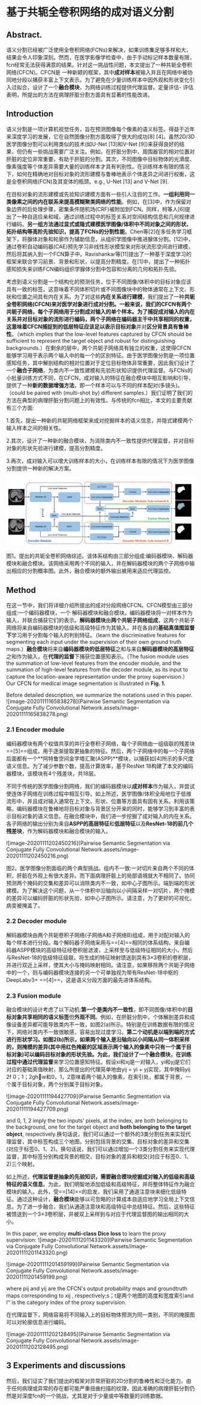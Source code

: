 # 基于共轭全卷积网络的成对语义分割

## Abstract.

语义分割已经被广泛使用全卷积网络(FCNs)来解决，如果训练集足够多样和大，结果会令人印象深刻。然而，在医学影像学检查中，由于手动标记样本数量有限，fcn经常无法获得满意的结果。针对这一挑战性问题，本文提出了一种共轭全卷积网络(CFCN)。CFCN是 一种新颖的框架，其中**成对样本**被输入并且在网络中被协同地分段以捕获丰富上下文表示。为了避免在少量训练样本中因外观和形状变化引入过拟合，设计了一个**融合模块**，为网络训练过程提供代理监督。定量评估- 评估表明，所提出的方法在病理肝脏分割方面具有显著的性能改进。



## Introduction

语义分割是一项计算机视觉任务，旨在预测图像每个像素的语义标签。得益于近年来深度学习的发展，它在自然图像分割方面取得了很大的成功[8] [4]。虽然2D/3D医学图像分割可以利用类似的技术(如U-Net [13]和V-Net [9])来获得良好的结果，但仍有一些挑战需要广泛关注。例如，在肝脏分割中，周围器官的相对位置对肝脏的定位非常重要，有助于肝脏的分割。其次，不同图像中目标物体的光滑度、像素强度等个体差异需要大量的训练样本才具有判别性。在训练样本有限的情况下，如何在精确地对目标对象的流形建模与鲁棒地表示个体差异之间进行权衡，这是全卷积网络(FCN)及其变体的瓶颈。e.g., U-Net [13] and V-Net [9].

  在目标对象的流形建模或先验知识建模方面有一些引人注目的工作。**一组利用同一类像素之间的内在联系来提高模糊聚类网络的性能**。例如，在[3]中，作为保留对象边界的后处理步骤，密集条件随机场(CRF)被附加到FCN。同样，柯等人[6]提出了一种自适应亲和域，通过训练过程中的标签关系对空间结构信息和几何规律进行编码。**另一组方法通过显式或隐式建模医学图像/体积中不同对象之间的形状、拓扑结构等高阶先验知识，提高了FCNs的分割性能**。Chen等[2]在多任务学习框架下，将腺体对象和轮廓作为辅助信息，从组织学图像中推进腺体分割。[12]中，通过卷积自动编码器(CAE)预先学习非线性形状模型来对形状流形空间进行建模，然后将其纳入到一个FCN算子中。Ravishankar等[11]提出了一种基于深度学习的框架来联合学习前景、背景和形状，以提高分割精度。在[1]中，提出了一种拓扑感知损失来训练FCN编码组织学腺体分割中包容和分离的几何和拓扑先验。

  考虑到语义分割是一个结构化的预测任务，位于不同图像/体积中的目标对象应该具有一致的标签。这意味着不同体积切片或不同图像块中的物体通常在上下文、形状和位置之间具有内在关系。为了对这些**内在关系进行建模**，我们提出了一种**共轭全卷积网络(CFCN)**来对医学对象进行成对分割。一般来说，我们的CFCN有两个共轭子网络，每个子网络用于分割成对输入的单个样本。为了捕捉成对输入的内在关系并对目标对象的流形进行编码，两个子网络在编码器主干中共享相同的权重，这意味着CFCN捕捉到的低层特征应该足以**表示目标对象**并对**区分背景具有鲁棒性**。（which implies that the low-level features captured by CFCN should be sufficient to represent the target object and robust for distinguishing backgrounds.）在剩余的层中，两个共轭子网络具有独立的权重，这使得CFCN能够学习用于表示两个输入中的每一个的区别特征。由于医学图像分割是一项位置感知任务，其中解剖结构的相对位置对于定位目标物体非常重要，因此我们设计了一个**融合子网络**，为类内不一致性建模和先验形状知识提供代理监督。与FCNs的小批量训练方式不同，在CFCN，成对输入的特征在融合模块中相互影响和引导，提供了一种**新的数据增强方法**，即一个样本可以与不同的样本配对(多镜头)。（could be paired with (multi-shot by) different samples.）我们证明了我们的方法在典型的病理肝脏分割问题上的有效性。与传统的fcn相比，本文的主要贡献有三个方面:

1.首先，提出一种新的共轭网络框架来成对挖掘样本的语义信息，并隐式建模两个输入样本之间的相关性。

2.其次，设计了一种新的融合模块，为消除类内不一致性提供代理监督，并对目标对象的形状先验进行建模，提高分割精度。

3.再次，成对输入可以增大训练样本的大小，在训练样本有限的情况下为医学图像分割提供一种新的解决方案。

![image-20201111161305403](Untitled.assets/image-20201111161305403.png)

图1。提出的共轭全卷积网络综述。该体系结构由三部分组成:编码器模块、解码器模块和融合模块。该网络采用两个不同的输入，并在解码器模块的两个子网络中输出相应的分割概率图。此外，融合模块的额外输出被用来适应代理监控。



## Method

在这一节中，我们将详细介绍所提出的成对分段网络CFCN。CFCN模型由三部分组成:一个编码器模块，一个
解码器模块和融合模块。编码器模块将一对样本作为输入，并联合捕获它们的表示。**解码器模块**由**两个共轭子网络组成**，这两个共轭子网络将来自编码器模块的低级和高级特征作为其输入，并在各自的**基础真值图监督下**学习用于分割每个输入的判别特征。（learn the discriminative features for segmenting each input under the supervision of their own ground truth maps.）**融合模块**将来自**编码器模块的低层特征**之和与来自**解码器模块的高层特征**之和作为输入，在**代理的监督**下捕获位置感知表示。（The fusion module uses the summation of low-level features from the encoder module, and the summation of high-level features from the decoder module, as its input to capture the location-aware representation under the proxy supervision.）Our CFCN for medical image segmentation is illustrated in **Fig. 1.**

Before detailed description, we summarize the notations used in this paper.
![image-20201111165838278](Pairwise Semantic Segmentation via Conjugate Fully Convolutional Network.assets/image-20201111165838278.png)



### 2.1 Encoder module

编码器模块有两个权值共享的并行全卷积子网络，每个子网络由一组级联的残差块==[5]==组成，用于逐渐提取更抽象的特征。然后，两个子网络中的每一个子网络后面都有一个**阿特鲁空间金字塔汇聚(ASPP)**模块，以捕获如[4]所示的多尺度语义信息。为了减少参数个数，提高计算效率，基于ResNet 18构建了本文的编码器模块，该模块有4个残差块，共18层。

​		不同于传统的医学图像分割网络，我们的编码器模块以**成对样本**作为输入，并尝试使连体子网络在训练过程中相互引导。如上所述，医学图像/体积全局地位于低维流形中，并且成对输入通常在上下文、形状、位置等方面具有固有关系。利用该策略，编码器模块在鲁棒地将目标对象与背景区分开来的同时，能够学习到丰富的表示目标对象的语义信息。在融合模块中，我们进一步挖掘了成对输入的内在关系。各子网络的输出分别为来自**ASPP的高层特征**和**低层特征**以及**ResNet-18的前几个残差块**，作为解码器模块和融合模块的输入。

![image-20201111202450216](Pairwise Semantic Segmentation via Conjugate Fully Convolutional Network.assets/image-20201111202450216.png)



图2。医学图像分割面临的两个典型挑战。组内不一致:一对切片来自两个不同的体积，肝脏在外观上有很大差异。而下面病理肝脏上的局部语境就大不相同了。协同预测两个掩码的交集和差异可以消除类内不一致，如中心子图所示。端到端的形状建模。为了解决这个问题，从一个体积中沿轴向以小间隔采样一对切片，两个掩模的差异可以编码肝脏的形状先验，如中心子图所示。请注意，为了更好的可视化，病变被掩盖了。

### 2.2 Decoder module

解码器模块由两个共轭卷积子网络(子网络A和子网络B)组成，用于对配对输入的每个样本进行分段。每个解码器子网络采用与==[4]==相同的体系结构，来自编码器ASPP模块的高级特征经卷积层滤波，上采样至与低级特征相同的大小，然后与ResNet-18的低级特征级联。将生成的特征映射馈送到具有3×3卷积的卷积层，并进行双近上采样，使其大小与掩码映射相同。请注意，如果移除两个共轭子网络中的一个，则与编码器模块连接的另一个可单独视为带有ResNet-18中枢的DeepLabv3+ ==[4]==，这是语义分段方面的最先进体系结构。



### 2.3 Fusion module

  融合模块的设计考虑了以下动机:**第一个是类内不一致性**，即不同图像/体积中的**目标对象共享相同的语义标签**但**外观不同**。例如，在肝脏分割中，个体解剖差异和成像设备差异都可能导致类内不一致，如图2(a)所示。特别是在训练数据有限的情况下，网络对类内不一致很敏感，容易出现过度学习。**第二个动机是以端到端的方式进行形状学习。**如图2(b)所示，如果两个输入是沿轴向以小间隔从同一体积采样的，则掩模的差异(其中用红色掩蔽的区域表示两个输入的像素中只有一个属于目标对象)可以编码目标对象的形状先验。为此，我们设计了一个融合模块，在训练过程中通过**代理监督**来学习位置感知特征。假设xi和xj是一对输入，yi和yj是它们对应的基础真值映射，那么所提出的代理简单地由yij = yi + yj实现，其中掩码yij 2f 0；1；2ghw和0，1，2意味着两个输入的像素，在索引处，都属于背景，一个属于目标对象，两个分别属于目标对象。

![image-20201111194427709](Pairwise Semantic Segmentation via Conjugate Fully Convolutional Network.assets/image-20201111194427709.png)

and 0, 1, 2 imply the two inputs' pixels, at the index, are both belonging to the background, one for the target object and **both belonging to the target object**, respectively.换句话说，我们可以通过一个额外的3类分割任务来实现代理监督，其中标签构成三个地图，分别包括背景的交集、目标对象的差异和交集(对应于标签0、1、2)。换句话说，我们可以通过增加一个3类分割任务来实现代理监督，其中标签分别构成背景的相交、目标对象的差异和相交(对应于标签0、1、2)三个映射。

​	如上所述，**代理监督是抽象的先验知识，需要融合模块挖掘成对输入的低级和高级特征的语义信息**。为此，我们明智地添加低级和高级特征，并将整体特征作为融合模块的输入。此外，受==[14]==的启发，我们采用了通道注意块来细化低级特征。通过这种设计，**融合模块**能够以可忽略的计算成本自适应地学习全局上下文信息。为了进一步融合，我们从通道注意块和高级特征中总结特征。然后，这些特征被馈送到一个3×3卷积层，并被双上采样到与对应于代理监督图的输出相同的大小。

 In this paper, we employ **multi-class Dice loss** to learn the proxy supervision:
![image-20201111201143320](Pairwise Semantic Segmentation via Conjugate Fully Convolutional Network.assets/image-20201111201143320.png)

![image-20201111201459199](Pairwise Semantic Segmentation via Conjugate Fully Convolutional Network.assets/image-20201111201459199.png)

where pij and yij are the CFCN's output probability maps and groundtruth maps corresponding to xij , respectively;s；t是两个地图的高度和宽度索引and l‘’ is the category index of the proxy supervision.

在代理监督下，网络容易将不同输入上的目标物体预测为同一类别，不同的掩膜图可以对轮廓信息进行编码。

![image-20201111202128495](Pairwise Semantic Segmentation via Conjugate Fully Convolutional Network.assets/image-20201111202128495.png)



## 3 Experiments and discussions

然后，我们证实了我们提出的框架对异常肝脏的2D分割的鲁棒性和泛化能力。由于任何病理或异常的存在都可能严重扭曲扫描的纹理，因此准确的病理肝脏分割仍然是对深度fcn的一个挑战，尤其是对于少量或中等数量的训练数据。















